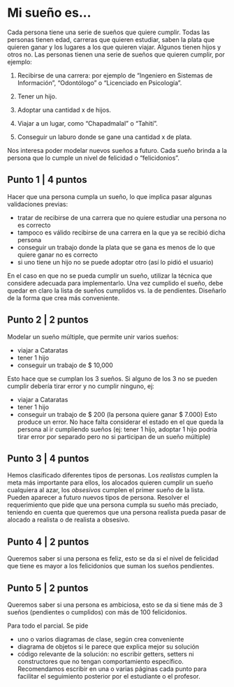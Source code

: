 # Mi sueño es...
Cada persona tiene una serie de sueños que quiere cumplir. Todas las personas tienen edad, carreras que quieren estudiar, saben la plata que quieren ganar y los lugares a los que quieren viajar. Algunos tienen hijos y otros no.
Las personas tienen una serie de sueños que quieren cumplir, por ejemplo:
1. Recibirse de una carrera: por ejemplo de “Ingeniero en Sistemas de Información”, “Odontólogo” o “Licenciado en Psicología”.
   
2. Tener un hijo.
   
3. Adoptar una cantidad x de hijos.
   
4. Viajar a un lugar, como “Chapadmalal” o “Tahití”. 
   
5. Conseguir un laburo donde se gane una cantidad x de plata.
   
Nos interesa poder modelar nuevos sueños a futuro. Cada sueño brinda a la persona que lo cumple un nivel de felicidad o “felicidonios”.

## Punto 1 | 4 puntos
Hacer que una persona cumpla un sueño, lo que implica pasar algunas validaciones previas:
- tratar de recibirse de una carrera que no quiere estudiar una persona no es correcto
- tampoco es válido recibirse de una carrera en la que ya se recibió dicha persona
- conseguir un trabajo donde la plata que se gana es menos de lo que quiere ganar no es correcto
- si uno tiene un hijo no se puede adoptar otro (así lo pidió el usuario)

En el caso en que no se pueda cumplir un sueño, utilizar la técnica que considere adecuada para implementarlo. Una vez cumplido el sueño, debe quedar en claro la lista de sueños cumplidos vs. la de pendientes. Diseñarlo de la forma que crea más conveniente.

## Punto 2 | 2 puntos
Modelar un sueño múltiple, que permite unir varios sueños:
- viajar a Cataratas
- tener 1 hijo
- conseguir un trabajo de $ 10,000

Esto hace que se cumplan los 3 sueños. Si alguno de los 3 no se pueden cumplir debería tirar error y no cumplir ninguno, ej:
- viajar a Cataratas
- tener 1 hijo
- conseguir un trabajo de $ 200 (la persona quiere ganar $ 7.000)
Esto produce un error. No hace falta considerar el estado en el que queda la persona al ir cumpliendo sueños (ej: tener 1 hijo, adoptar 1 hijo podría tirar error por separado pero no si participan de un sueño múltiple)

## Punto 3 | 4 puntos
Hemos clasificado diferentes tipos de personas. Los *realistas* cumplen la meta más importante para ellos, los alocados quieren cumplir un sueño cualquiera al azar, los *obsesivos* cumplen el primer sueño de la lista. Pueden aparecer a futuro nuevos tipos de persona. Resolver el requerimiento que pide que una persona cumpla su sueño más preciado, teniendo en cuenta que queremos que una persona realista pueda pasar de alocado a realista o de realista a obsesivo.

## Punto 4 | 2 puntos
Queremos saber si una persona es feliz, esto se da si el nivel de felicidad que tiene es mayor a los felicidonios que suman los sueños pendientes.

## Punto 5 | 2 puntos
Queremos saber si una persona es ambiciosa, esto se da si tiene más de 3 sueños (pendientes o cumplidos) con más de 100 felicidonios.

Para todo el parcial. Se pide
- uno o varios diagramas de clase, según crea conveniente
- diagrama de objetos si le parece que explica mejor su solución
- código relevante de la solución: no escribir getters, setters ni constructores que no tengan comportamiento específico. Recomendamos escribir en una o varias páginas cada punto para facilitar el seguimiento posterior por el estudiante o el profesor. 

